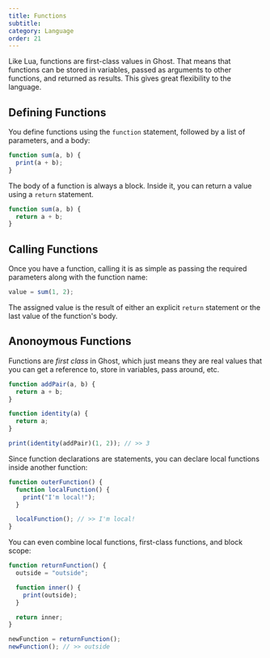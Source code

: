 ```yaml
---
title: Functions
subtitle:
category: Language
order: 21
---
```


Like Lua, functions are first-class values in Ghost. That means that functions can be stored in variables, passed as arguments to other functions, and returned as results. This gives great flexibility to the language.

## Defining Functions

You define functions using the `function` statement, followed by a list of parameters, and a body:

```typescript
function sum(a, b) {
  print(a + b);
}
```

The body of a function is always a block. Inside it, you can return a value using a `return` statement.

```typescript
function sum(a, b) {
  return a + b;
}
```

## Calling Functions

Once you have a function, calling it is as simple as passing the required parameters along with the function name:

```typescript
value = sum(1, 2);
```

The assigned value is the result of either an explicit `return` statement or the last value of the function's body.

## Anonoymous Functions

Functions are _first class_ in Ghost, which just means they are real values that you can get a reference to, store in variables, pass around, etc.

```typescript
function addPair(a, b) {
  return a + b;
}

function identity(a) {
  return a;
}

print(identity(addPair)(1, 2)); // >> 3
```

Since function declarations are statements, you can declare local functions inside another function:

```typescript
function outerFunction() {
  function localFunction() {
    print("I'm local!");
  }

  localFunction(); // >> I'm local!
}
```

You can even combine local functions, first-class functions, and block scope:

```typescript
function returnFunction() {
  outside = "outside";

  function inner() {
    print(outside);
  }

  return inner;
}

newFunction = returnFunction();
newFunction(); // >> outside
```
